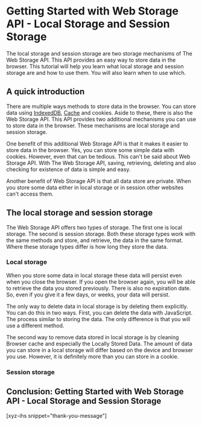 # Getting Started with Web Storage API - Local Storage and Session Storage

The local storage and session storage are two storage mechanisms of The Web Storage API. This API provides an easy way to store data in the browser. This tutorial will help you learn what local storage and session storage are and how to use them. You will also learn when to use which.

<!--more-->
<!--
Table of Contents:
-->

## A quick introduction

There are multiple ways methods to store data in the browser. You can store data using [IndexedDB], [Cache] and cookies. Aside to these, there is also the Web Storage API. This API provides two additional mechanisms you can use to store data in the browser. These mechanisms are local storage and session storage.

One benefit of this additional Web Storage API is that it makes it easier to store data in the browser. Yes, you can store some simple data with cookies. However, even that can be tedious. This can't be said about Web Storage API. With The Web Storage API, saving, retrieving, deleting and also checking for existence of data is simple and easy.

Another benefit of Web Storage API is that all data store are private. When you store some data either in local storage or in session other websites can't access them.

## The local storage and session storage

The Web Storage API offers two types of storage. The first one is local storage. The second is session storage. Both these storage types work with the same methods and store, and retrieve, the data in the same format. Where these storage types differ is how long they store the data.

### Local storage

When you store some data in local storage these data will persist even when you close the browser. If you open the browser again, you will be able to retrieve the data you stored previously. There is also no expiration date. So, even if you give it a few days, or weeks, your data will persist.

The only way to delete data in local storage is by deleting them explicitly. You can do this in two ways. First, you can delete the data with JavaScript. The process similar to storing the data. The only difference is that you will use a different method.

The second way to remove data stored in local storage is by cleaning Browser cache and especially the Locally Stored Data. The amount of data you can store in a local storage will differ based on the device and browser you use. However, it is definitely more than you can store in a cookie.

### Session storage

## Conclusion: Getting Started with Web Storage API - Local Storage and Session Storage

[xyz-ihs snippet="thank-you-message"]

<!-- ### Links -->
[IndexedDB]: https://developer.mozilla.org/en-US/docs/Web/API/IndexedDB_API
[Cache]: https://developer.mozilla.org/en-US/docs/Web/API/Cache

<!--
### Meta:
-
-->

<!--
### Keywords:
- JavaScript local storage
- local storage
- JavaScript session storage
- session storage
-->

<!--
### Resources:
- https://flaviocopes.com/web-storage-api/
- https://javascript.info/localstorage
- https://blog.logrocket.com/the-complete-guide-to-using-localstorage-in-javascript-apps-ba44edb53a36/
- https://www.taniarascia.com/how-to-use-local-storage-with-javascript/
- https://developer.mozilla.org/en-US/docs/Web/API/Window/localStorage
-->
